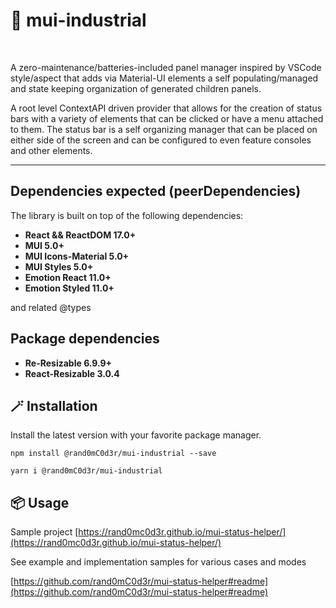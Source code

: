 # 📑 mui-industrial

<br />


A zero-maintenance/batteries-included panel manager inspired by VSCode style/aspect that adds via Material-UI elements a self populating/managed and state keeping organization of generated children panels.

A root level ContextAPI driven provider that allows for the creation of status bars with a variety of elements that can be clicked or have a menu attached to them. The status bar is a self organizing manager that can be placed on either side of the screen and can be configured to even feature consoles and other elements.

---
## Dependencies expected (peerDependencies)

The library is built on top of the following dependencies:
 - **React && ReactDOM 17.0+**
 - **MUI 5.0+**
 - **MUI Icons-Material 5.0+**
 - **MUI Styles 5.0+**
 - **Emotion React 11.0+**
 - **Emotion Styled 11.0+**

 and related @types

 ## Package dependencies

  - **Re-Resizable 6.9.9+**
  - **React-Resizable 3.0.4**


## 🪄 Installation

Install the latest version with your favorite package manager.


```
npm install @rand0mC0d3r/mui-industrial --save
```

```
yarn i @rand0mC0d3r/mui-industrial
```

## 📦 Usage

Sample project
[https://rand0mc0d3r.github.io/mui-status-helper/](https://rand0mc0d3r.github.io/mui-status-helper/)

See example and implementation samples for various cases and modes

[https://github.com/rand0mC0d3r/mui-status-helper#readme](https://github.com/rand0mC0d3r/mui-status-helper#readme)

